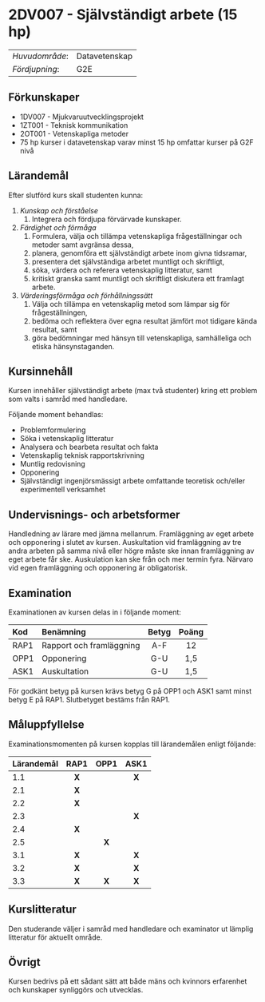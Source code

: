 # 2DV007 - Självständigt arbete (15 hp)

|     |     |
| --- | --- | 
| *Huvudområde*: | Datavetenskap | 
| *Fördjupning*: | G2E | 

## Förkunskaper

- 1DV007 - Mjukvaruutvecklingsprojekt
- 1ZT001 - Teknisk kommunikation
- 2OT001 - Vetenskapliga metoder
- 75 hp kurser i datavetenskap varav minst 15 hp omfattar kurser på G2F nivå

## Lärandemål

Efter slutförd kurs skall studenten kunna:

1. *Kunskap och förståelse*
    1. Integrera och fördjupa förvärvade kunskaper.
2. *Färdighet och förmåga*
    1. Formulera, välja och tillämpa vetenskapliga frågeställningar och metoder samt avgränsa dessa,
    2. planera, genomföra ett självständigt arbete inom givna tidsramar,
    3. presentera det självständiga arbetet muntligt och skriftligt,
    4. söka, värdera och referera vetenskaplig litteratur, samt
    5. kritiskt granska samt muntligt och skriftligt diskutera ett framlagt arbete.
3. *Värderingsförmåga och förhållningssätt*
    1. Välja och tillämpa en vetenskaplig metod som lämpar sig för frågeställningen,
    2. bedöma och reflektera över egna resultat jämfört mot tidigare kända resultat, samt
    3. göra bedömningar med hänsyn till vetenskapliga, samhälleliga och etiska hänsynstaganden.

## Kursinnehåll

Kursen innehåller självständigt arbete (max två studenter)  kring ett problem som valts i samråd med handledare. 

Följande moment behandlas:

- Problemformulering
- Söka i vetenskaplig litteratur
- Analysera och bearbeta resultat och fakta
- Vetenskaplig teknisk rapportskrivning
- Muntlig redovisning
- Opponering
- Självständigt ingenjörsmässigt arbete omfattande teoretisk och/eller experimentell verksamhet

## Undervisnings- och arbetsformer

Handledning av lärare med jämna mellanrum. Framläggning av eget arbete och opponering i slutet av kursen. Auskultation vid framläggning av tre andra arbeten på samma nivå eller högre måste ske innan framläggning av eget arbete får ske. Auskulation kan ske från och mer termin fyra. Närvaro vid egen framläggning och opponering är obligatorisk.

## Examination

Examinationen av kursen delas in i följande moment:

| Kod  | Benämning                | Betyg | Poäng |  
| :--- | :--------------------    | :---: | :---: |  
| RAP1 | Rapport och framläggning | A-F   | 12    |  
| OPP1 | Opponering               | G-U   | 1,5   |  
| ASK1 | Auskultation             | G-U   | 1,5   |  

För godkänt betyg på kursen krävs betyg G på OPP1 och ASK1 samt minst betyg E på RAP1. Slutbetyget bestäms från RAP1.

## Måluppfyllelse

Examinationsmomenten på kursen kopplas till lärandemålen enligt följande:

| Lärandemål | RAP1  | OPP1  | ASK1  |
| :--------- | :---: | :---: | :---: |
| 1.1        | **X** |       | **X** |
| 2.1        | **X** |       |       |
| 2.2        | **X** |       |       |
| 2.3        |       |       | **X** |
| 2.4        | **X** |       |       |
| 2.5        |       | **X** |       |
| 3.1        | **X** |       | **X** |
| 3.2        | **X** |       | **X** |
| 3.3        | **X** | **X** | **X** |

## Kurslitteratur

Den studerande väljer i samråd med handledare och examinator ut lämplig litteratur för aktuellt område.

## Övrigt

Kursen bedrivs på ett sådant sätt att både mäns och kvinnors erfarenhet och kunskaper synliggörs och utvecklas.

